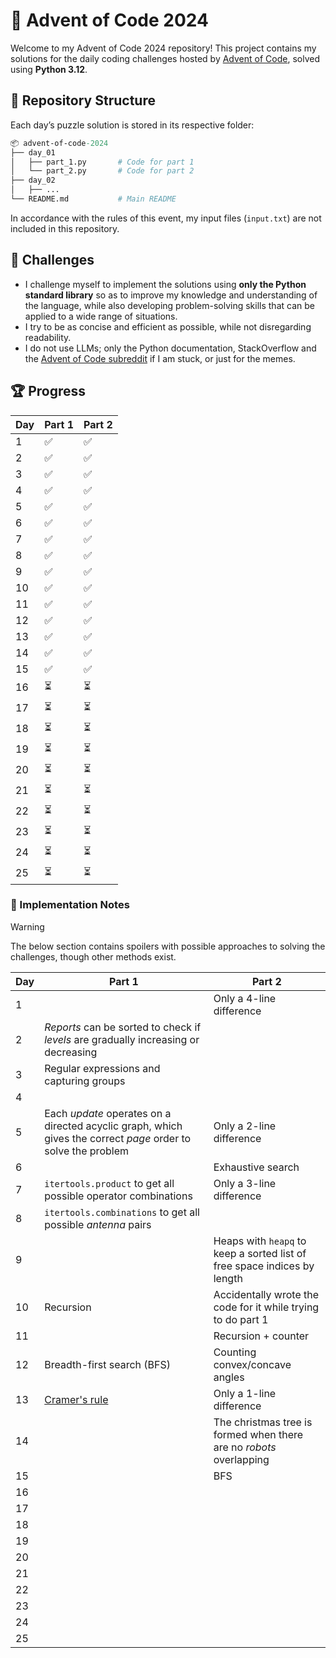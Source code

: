 # 🎄 Advent of Code 2024

Welcome to my Advent of Code 2024 repository! This project contains my solutions for the daily coding challenges hosted by [Advent of Code](https://adventofcode.com/2024), solved using **Python 3.12**.

## 📂 Repository Structure

Each day’s puzzle solution is stored in its respective folder:

```graphql
📦 advent-of-code-2024
├── day_01
│   ├── part_1.py       # Code for part 1
│   └── part_2.py       # Code for part 2
├── day_02
│   ├── ...
└── README.md           # Main README
```

In accordance with the rules of this event, my input files (`input.txt`) are not included in this repository.

## 🌟 Challenges

- I challenge myself to implement the solutions using **only the Python standard library** so as to improve my knowledge and understanding of the language, while also developing problem-solving skills that can be applied to a wide range of situations.
- I try to be as concise and efficient as possible, while not disregarding readability.
- I do not use LLMs; only the Python documentation, StackOverflow and the [Advent of Code subreddit](https://www.reddit.com/r/adventofcode/) if I am stuck, or just for the memes.

## 🏆 Progress

| Day | Part 1 | Part 2 |
| --- | ------ | ------ |
| 1   | ✅     | ✅     |
| 2   | ✅     | ✅     |
| 3   | ✅     | ✅     |
| 4   | ✅     | ✅     |
| 5   | ✅     | ✅     |
| 6   | ✅     | ✅     |
| 7   | ✅     | ✅     |
| 8   | ✅     | ✅     |
| 9   | ✅     | ✅     |
| 10  | ✅     | ✅     |
| 11  | ✅     | ✅     |
| 12  | ✅     | ✅     |
| 13  | ✅     | ✅     |
| 14  | ✅     | ✅     |
| 15  | ✅     | ✅     |
| 16  | ⏳     | ⏳     |
| 17  | ⏳     | ⏳     |
| 18  | ⏳     | ⏳     |
| 19  | ⏳     | ⏳     |
| 20  | ⏳     | ⏳     |
| 21  | ⏳     | ⏳     |
| 22  | ⏳     | ⏳     |
| 23  | ⏳     | ⏳     |
| 24  | ⏳     | ⏳     |
| 25  | ⏳     | ⏳     |

### 📝 Implementation Notes

> [!WARNING]  
> The below section contains spoilers with possible approaches to solving the challenges, though other methods exist.

| Day | Part 1                                                                                                        | Part 2                                                                   |
| --- | ------------------------------------------------------------------------------------------------------------- | ------------------------------------------------------------------------ |
| 1   |                                                                                                               | Only a 4-line difference                                                 |
| 2   | _Reports_ can be sorted to check if _levels_ are gradually increasing or decreasing                           |                                                                          |
| 3   | Regular expressions and capturing groups                                                                      |                                                                          |
| 4   |                                                                                                               |                                                                          |
| 5   | Each _update_ operates on a directed acyclic graph, which gives the correct _page_ order to solve the problem | Only a 2-line difference                                                 |
| 6   |                                                                                                               | Exhaustive search                                                        |
| 7   | `itertools.product` to get all possible operator combinations                                                 | Only a 3-line difference                                                 |
| 8   | `itertools.combinations` to get all possible _antenna_ pairs                                                  |                                                                          |
| 9   |                                                                                                               | Heaps with `heapq` to keep a sorted list of free space indices by length |
| 10  | Recursion                                                                                                     | Accidentally wrote the code for it while trying to do part 1             |
| 11  |                                                                                                               | Recursion + counter                                                      |
| 12  | Breadth-first search (BFS)                                                                                    | Counting convex/concave angles                                           |
| 13  | [Cramer's rule](https://en.wikipedia.org/wiki/Cramer%27s_rule)                                                | Only a 1-line difference                                                 |
| 14  |                                                                                                               | The christmas tree is formed when there are no _robots_ overlapping      |
| 15  |                                                                                                               | BFS                                                                      |
| 16  |                                                                                                               |                                                                          |
| 17  |                                                                                                               |                                                                          |
| 18  |                                                                                                               |                                                                          |
| 19  |                                                                                                               |                                                                          |
| 20  |                                                                                                               |                                                                          |
| 21  |                                                                                                               |                                                                          |
| 22  |                                                                                                               |                                                                          |
| 23  |                                                                                                               |                                                                          |
| 24  |                                                                                                               |                                                                          |
| 25  |                                                                                                               |                                                                          |
